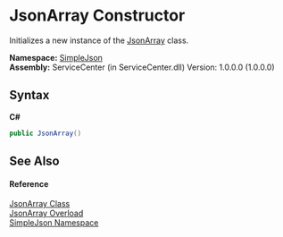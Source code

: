 # JsonArray Constructor 
 

Initializes a new instance of the <a href="0ed81e4a-d11b-9171-a0dd-a19663e2c077">JsonArray</a> class.

**Namespace:**&nbsp;<a href="ea63a809-e4a6-ba19-c147-e5c6fb6b1f81">SimpleJson</a><br />**Assembly:**&nbsp;ServiceCenter (in ServiceCenter.dll) Version: 1.0.0.0 (1.0.0.0)

## Syntax

**C#**<br />
``` C#
public JsonArray()
```


## See Also


#### Reference
<a href="0ed81e4a-d11b-9171-a0dd-a19663e2c077">JsonArray Class</a><br /><a href="8afc26b8-2343-70b4-c7b4-2656f935e4a1">JsonArray Overload</a><br /><a href="ea63a809-e4a6-ba19-c147-e5c6fb6b1f81">SimpleJson Namespace</a><br />
